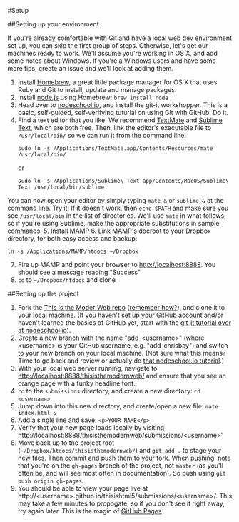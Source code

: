#Setup

##Setting up your environment

If you're already comfortable with Git and have a local web dev environment set up, you can skip the first group of steps. Otherwise, let's get our machines ready to work. We'll assume you're working in OS X, and add some notes about Windows. If you're a Windows users and have some more tips, create an issue and we'll look at adding them.

1. Install [Homebrew](http://brew.sh), a great little package manager for OS X that uses Ruby and Git to install, update and manage packages.
2. Install [node.js](https://nodejs.org) using Homebrew: `brew install node`
3. Head over to [nodeschool.io](http://nodeschool.io/#workshopper-list), and install the git-it workshopper. This is a basic, self-guided, self-verifying tuturial on using Git with GitHub. Do it.
4. Find a text editor that you like. We recommend [TextMate](https://macromates.com) and [Sublime Text](http://www.sublimetext.com), which are both free. Then, link the editor's executable file to `/usr/local/bin/` so we can run it from the command line:
	```
	sudo ln -s /Applications/TextMate.app/Contents/Resources/mate /usr/local/bin/
	```
	or
	```
	sudo ln -s /Applications/Sublime\ Text.app/Contents/MacOS/Sublime\ Text /usr/local/bin/sublime
	```
You can now open your editor by simply typing `mate &` or `sublime &` at the command line. Try it! If it doesn't work, then `echo $PATH` and make sure you see `/usr/local/bin` in the list of directories. We'll use `mate` in what follows, so if you're using Sublime, make the appropriate substitutions in sample commands.
5. Install [MAMP](https://www.mamp.info/en/)
6. Link MAMP's docroot to your Dropbox directory, for both easy access and backup:
````
ln -s /Applications/MAMP/htdocs ~/Dropbox
````
7. Fire up MAMP and point your browser to [http://localhost:8888](http://localhost:8888). You should see a message reading "Success"
8. `cd` to `~/Dropbox/htdocs` and clone 

##Setting up the project

1. Fork the [This is the Moder Web repo](https://github.com/chrisbay/thisisthemodernweb) ([remember how?](https://help.github.com/articles/fork-a-repo/)), and clone it to your local machine. (If you haven't set up your GitHub account and/or haven't learned the basics of GitHub yet, start with the [git-it tutorial over at nodeschool.io](http://nodeschool.io)).
2. Create a new branch with the name "add-&lt;username&gt;" (where &lt;username&gt; is your GitHub username, e.g. "add-chrisbay") and switch to your new branch on your local machine. (Not sure what this means? Time to go back and review or actually do [that nodeschool.io tutorial](http://nodeschool.io).)
3. With your local web server running, navigate to [http://localhost:8888/thisisthemodernweb/](http://localhost:8888/thisisthemodernweb/) and ensure that you see an orange page with a funky headline font.
4. `cd` to the `submissions` directory, and create a new directory: `cd <username>`.
5. Jump down into this new directory, and create/open a new file: `mate index.html &`
6. Add a single line and save: `<p>YOUR NAME</p>`
7. Verify that your new page loads locally by visiting http://localhost:8888/thisisthemodernweb/submissions/&lt;username&gt;'
8. Move back up to the project root (`~/Dropbox/htdocs/thisisthemodernweb/`) and `git add .` to stage your new files. Then commit and push them to your fork. When pushing, note that you're on the `gh-pages` branch of the project, not `master` (as you'll often be, and will see most often in documentation). So push using `git push origin gh-pages`.
9. You should be able to view your page live at http://&lt;username&gt;.github.io/thisishtml5/submissions/&lt;username&gt;/. This may take a few minutes to propogate, so if you don't see it right away, try again later. This is the magic of [GitHub Pages](https://pages.github.com)